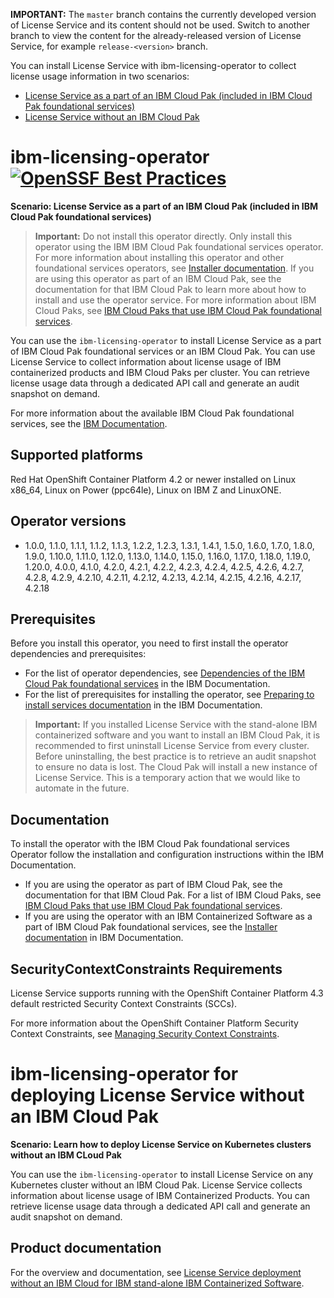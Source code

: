 **IMPORTANT:** The `master` branch contains the currently developed version of License Service and its content should not be used. Switch to another branch to view the content for the already-released version of License Service, for example `release-<version>` branch.

You can install License Service with ibm-licensing-operator to collect license usage information in two scenarios:

- [License Service as a part of an IBM Cloud Pak (included in IBM Cloud Pak foundational services)](#ibm-licensing-operator)
- [License Service without an IBM Cloud Pak](#ibm-licensing-operator-for-deploying-license-service-without-an-ibm-cloud-pak)

# ibm-licensing-operator [![OpenSSF Best Practices](https://www.bestpractices.dev/projects/5784/badge)](https://www.bestpractices.dev/projects/5784)

<b>Scenario: License Service as a part of an IBM Cloud Pak (included in IBM Cloud Pak foundational services)</b>

> **Important:** Do not install this operator directly. Only install this operator using the IBM IBM Cloud Pak foundational services operator. For more information about installing this operator and other foundational services operators, see [Installer documentation](http://ibm.biz/cpcs_opinstall). If you are using this operator as part of an IBM Cloud Pak, see the documentation for that IBM Cloud Pak to learn more about how to install and use the operator service. For more information about IBM Cloud Paks, see [IBM Cloud Paks that use IBM Cloud Pak foundational services](http://ibm.biz/cpcs_cloudpaks).

You can use the `ibm-licensing-operator` to install License Service as a part of IBM Cloud Pak foundational services or an IBM Cloud Pak. You can use License Service to collect information about license usage of IBM containerized products and IBM Cloud Paks per cluster. You can retrieve license usage data through a dedicated API call and generate an audit snapshot on demand.

For more information about the available IBM Cloud Pak foundational services, see the [IBM Documentation](http://ibm.biz/cpcsdocs).

## Supported platforms

Red Hat OpenShift Container Platform 4.2 or newer installed on Linux x86_64, Linux on Power (ppc64le), Linux on IBM Z and LinuxONE.

## Operator versions

- 1.0.0, 1.1.0, 1.1.1, 1.1.2, 1.1.3, 1.2.2, 1.2.3, 1.3.1, 1.4.1, 1.5.0, 1.6.0, 1.7.0, 1.8.0, 1.9.0, 1.10.0, 1.11.0, 1.12.0, 1.13.0, 1.14.0, 1.15.0, 1.16.0, 1.17.0, 1.18.0, 1.19.0, 1.20.0, 4.0.0, 4.1.0, 4.2.0, 4.2.1, 4.2.2, 4.2.3, 4.2.4, 4.2.5, 4.2.6, 4.2.7, 4.2.8, 4.2.9, 4.2.10, 4.2.11, 4.2.12, 4.2.13, 4.2.14, 4.2.15, 4.2.16, 4.2.17, 4.2.18

## Prerequisites

Before you install this operator, you need to first install the operator dependencies and prerequisites:

- For the list of operator dependencies, see [Dependencies of the IBM Cloud Pak foundational services](http://ibm.biz/cpcs_opdependencies) in the IBM Documentation.
- For the list of prerequisites for installing the operator, see [Preparing to install services documentation](http://ibm.biz/cpcs_opinstprereq) in the IBM Documentation.

> **Important:** If you installed License Service with the stand-alone IBM containerized software and you want to install an IBM Cloud Pak, it is recommended to first uninstall License Service from every cluster. Before uninstalling, the best practice is to retrieve an audit snapshot to ensure no data is lost. The Cloud Pak will install a new instance of License Service. This is a temporary action that we would like to automate in the future.

## Documentation

To install the operator with the IBM Cloud Pak foundational services Operator follow the installation and configuration instructions within the IBM Documentation.

- If you are using the operator as part of IBM Cloud Pak, see the documentation for that IBM Cloud Pak. For a list of IBM Cloud Paks, see [IBM Cloud Paks that use IBM Cloud Pak foundational services](http://ibm.biz/cpcs_cloudpaks).
- If you are using the operator with an IBM Containerized Software as a part of IBM Cloud Pak foundational services, see the [Installer documentation](http://ibm.biz/cpcs_opinstall) in IBM Documentation.

## SecurityContextConstraints Requirements

License Service supports running with the OpenShift Container Platform 4.3 default restricted Security Context Constraints (SCCs).

For more information about the OpenShift Container Platform Security Context Constraints, see [Managing Security Context Constraints](https://docs.openshift.com/container-platform/4.3/authentication/managing-security-context-constraints.html).

# ibm-licensing-operator for deploying License Service without an IBM Cloud Pak

<!--- This documentation is linked under the following short link: https://ibm.biz/license_service4containers. If content is moved update the link through the: Hybrid Cloud ID Team
--->

<b>Scenario: Learn how to deploy License Service on Kubernetes clusters without an IBM CLoud Pak</b>

You can use the `ibm-licensing-operator` to install License Service on any Kubernetes cluster without an IBM Cloud Pak. License Service collects information about license usage of IBM Containerized Products. You can retrieve license usage data through a dedicated API call and generate an audit snapshot on demand.

## Product documentation

For the overview and documentation, see [License Service deployment without an IBM Cloud for IBM stand-alone IBM Containerized Software](https://ibm.biz/license_service4containers).

<!--- The short link: https://ibm.biz/license_service4containers contains documentation for License Service stand-alond intended for IBM stand alone COntainerized Software. To have this link updated contact the Foundational services ID team, manager: Dan Hawkins.
--->

